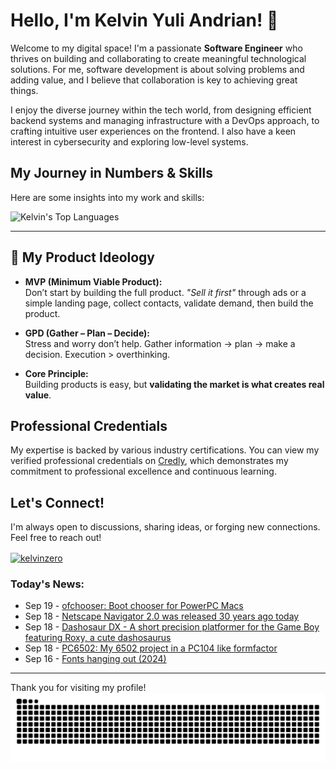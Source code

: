 # Hello, I'm Kelvin Yuli Andrian! 👋

Welcome to my digital space! I'm a passionate **Software Engineer** who thrives on building and collaborating to create meaningful technological solutions. For me, software development is about solving problems and adding value, and I believe that collaboration is key to achieving great things.

I enjoy the diverse journey within the tech world, from designing efficient backend systems and managing infrastructure with a DevOps approach, to crafting intuitive user experiences on the frontend. I also have a keen interest in cybersecurity and exploring low-level systems.

## My Journey in Numbers & Skills

Here are some insights into my work and skills:

<p>
  <img src="https://github-readme-stats.vercel.app/api/top-langs/?username=kelvinzer0&layout=compact&theme=radical" alt="Kelvin's Top Languages" />
</p>

---

## 🚀 My Product Ideology

- **MVP (Minimum Viable Product):**  
  Don’t start by building the full product. *"Sell it first"* through ads or a simple landing page, collect contacts, validate demand, then build the product.

- **GPD (Gather – Plan – Decide):**  
  Stress and worry don’t help. Gather information → plan → make a decision. Execution > overthinking.

- **Core Principle:**  
  Building products is easy, but **validating the market is what creates real value**.

## Professional Credentials

My expertise is backed by various industry certifications. You can view my verified professional credentials on [Credly](https://www.credly.com/users/kelvin-yuli-andrian/badges), which demonstrates my commitment to professional excellence and continuous learning.

## Let's Connect!

I'm always open to discussions, sharing ideas, or forging new connections. Feel free to reach out!

<p align="left">
    <a href="https://linkedin.com/in/kelvinzero" target="blank"><img align="center" src="https://cdn.jsdelivr.net/npm/simple-icons@3.0.1/icons/linkedin.svg" alt="kelvinzero" height="30" width="40" /></a>
</p>

### Today's News:

<!-- feed start -->
- Sep 19 - [ofchooser: Boot chooser for PowerPC Macs](https://github.com/vasi/ofchooser)
- Sep 18 - [Netscape Navigator 2.0 was released 30 years ago today](https://www.jwz.org/blog/2025/09/netscape-navigator-2-0-was-released-30-years-ago-today/)
- Sep 18 - [Dashosaur DX - A short precision platformer for the Game Boy featuring Roxy, a cute dashosaurus](https://www.homebrew-factory.com/game-boy/163-dashosaur-dx-undefined.html)
- Sep 18 - [PC6502: My 6502 project in a PC104 like formfactor](https://github.com/TechPaula/PC6502)
- Sep 16 - [Fonts hanging out (2024)](https://www.youtube.com/watch?v=BXbW42uTKYo)
<!-- feed end -->

---

Thank you for visiting my profile!
![snake gif](https://github.com/kelvinzer0/kelvinzer0/blob/output/github-contribution-grid-snake.svg)
